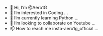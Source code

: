- 👋 Hi, I’m @Aero1G
- 👀 I’m interested in Coding ...
- 🌱 I’m currently learning Python ...
- 💞️ I’m looking to collaborate on Youtube ...
- 📫 How to reach me insta-aero1g_official ...

<!---
Aero1G/Aero1G is a ✨ special ✨ repository because its `README.md` (this file) appears on your GitHub profile.
You can click the Preview link to take a look at your changes.
--->
